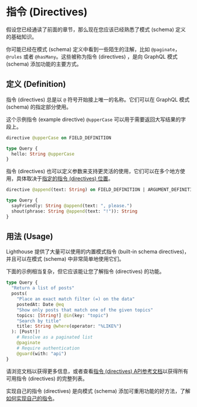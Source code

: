 # 指令 (Directives)

假设您已经通读了前面的章节，那么现在您应该已经熟悉了模式 (schema) 定义的基础知识。

你可能已经在模式 (schema) 定义中看到一些陌生的注解，比如 `@paginate`，`@rules` 或者 `@hasMany`。这些被称为指令 (directives) ，是向 GraphQL 模式 (schema) 添加功能的主要方式。

## 定义 (Definition)

指令 (directives) 总是以 `@` 符号开始接上唯一的名称。它们可以在 GraphQL 模式 (schema) 的指定部分使用。

这个示例指令 (example directive) `@upperCase` 可以用于需要返回大写结果的字段上。

```graphql
directive @upperCase on FIELD_DEFINITION

type Query {
  hello: String @upperCase
}
```

指令 (directives) 也可以定义参数来支持更灵活的使用，它们可以在多个地方使用，具体取决于[指定的指令 (directives) 位置](https://facebook.github.io/graphql/June2018/#DirectiveLocation)。

```graphql
directive @append(text: String) on FIELD_DEFINITION | ARGUMENT_DEFINITION

type Query {
  sayFriendly: String @append(text: ", please.")
  shout(phrase: String @append(text: "!")): String
}
```

## 用法 (Usage)

Lighthouse 提供了大量可以使用的内置模式指令 (built-in schema directives)，并且可以在模式 (schema) 中非常简单地使用它们。

下面的示例相当复杂，但它应该能让您了解指令 (directives) 的功能。

```graphql
type Query {
  "Return a list of posts"
  posts(
    "Place an exact match filter (=) on the data" 
    postedAt: Date @eq
    "Show only posts that match one of the given topics"
    topics: [String!] @in(key: "topic")
    "Search by title"
    title: String @where(operator: "%LIKE%")
  ): [Post!]!
    # Resolve as a paginated list
    @paginate
    # Require authentication
    @guard(with: "api")
}
```

请浏览文档以获得更多信息，或者查看[指令 (directives) API参考文档](../api-reference/directives.md)以获得所有可用指令 (directives) 的完整列表。

实现自己的指令 (directives) 是向模式 (schema) 添加可重用功能的好方法，了解[如何实现自己的指令](../custom-directives/getting-started.md)。
